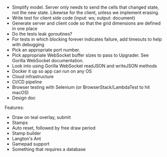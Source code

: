 - Simplify model. Server only needs to send the cells that changed state, not the new state. Likewise for the client, unless we implement erasing.
- Write test for client side code (input: ws; output: document)
- Generate server and client code so that the grid dimensions are defined in one place
- Do the tests leak goroutines?
- For tests in which blocking forever indicates failure, add timeouts to help with debugging
- Pick an appropriate port number.
- Pick appropriate WebSocket buffer sizes to pass to Upgrader. See Gorilla WebSocket documentation.
- Look into using Gorilla WebSocket readJSON and writeJSON methods
- Docker it up so app can run on any OS
- Cloud infrastructure
- CI/CD pipeline
- Browser testing with Selenium (or BrowserStack/LambdaTest to hit macOS)
- Design doc

Features:

- Draw on teal overlay, submit
- Stamps
- Auto reset, followed by free draw period
- Stamp builder
- Langton's Ant
- Gamepad support
- Something that requires a database
